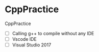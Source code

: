 # CppPractice
CppPractice

- [ ] Calling g++ to compile without any IDE
- [ ] Vscode IDE
- [ ] Visual Studio 2017
